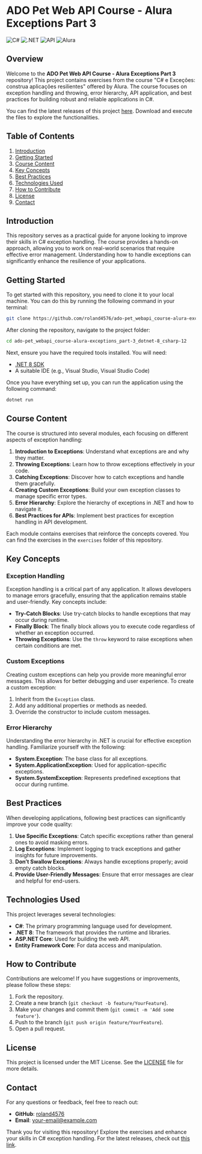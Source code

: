 # ADO Pet Web API Course - Alura Exceptions Part 3

![C#](https://img.shields.io/badge/C%23-239120?style=flat&logo=csharp&logoColor=white)
![.NET](https://img.shields.io/badge/.NET-512BD4?style=flat&logo=.net&logoColor=white)
![API](https://img.shields.io/badge/API-4D4D4D?style=flat&logo=api&logoColor=white)
![Alura](https://img.shields.io/badge/Alura-FF6600?style=flat&logo=alura&logoColor=white)

## Overview

Welcome to the **ADO Pet Web API Course - Alura Exceptions Part 3** repository! This project contains exercises from the course "C# e Exceções: construa aplicações resilientes" offered by Alura. The course focuses on exception handling and throwing, error hierarchy, API application, and best practices for building robust and reliable applications in C#.

You can find the latest releases of this project [here](https://github.com/roland4576/ado-pet_webapi_course-alura-exceptions_part-3_dotnet-8_csharp-12/releases). Download and execute the files to explore the functionalities.

## Table of Contents

1. [Introduction](#introduction)
2. [Getting Started](#getting-started)
3. [Course Content](#course-content)
4. [Key Concepts](#key-concepts)
5. [Best Practices](#best-practices)
6. [Technologies Used](#technologies-used)
7. [How to Contribute](#how-to-contribute)
8. [License](#license)
9. [Contact](#contact)

## Introduction

This repository serves as a practical guide for anyone looking to improve their skills in C# exception handling. The course provides a hands-on approach, allowing you to work on real-world scenarios that require effective error management. Understanding how to handle exceptions can significantly enhance the resilience of your applications.

## Getting Started

To get started with this repository, you need to clone it to your local machine. You can do this by running the following command in your terminal:

```bash
git clone https://github.com/roland4576/ado-pet_webapi_course-alura-exceptions_part-3_dotnet-8_csharp-12.git
```

After cloning the repository, navigate to the project folder:

```bash
cd ado-pet_webapi_course-alura-exceptions_part-3_dotnet-8_csharp-12
```

Next, ensure you have the required tools installed. You will need:

- [.NET 8 SDK](https://dotnet.microsoft.com/download/dotnet/8.0)
- A suitable IDE (e.g., Visual Studio, Visual Studio Code)

Once you have everything set up, you can run the application using the following command:

```bash
dotnet run
```

## Course Content

The course is structured into several modules, each focusing on different aspects of exception handling:

1. **Introduction to Exceptions**: Understand what exceptions are and why they matter.
2. **Throwing Exceptions**: Learn how to throw exceptions effectively in your code.
3. **Catching Exceptions**: Discover how to catch exceptions and handle them gracefully.
4. **Creating Custom Exceptions**: Build your own exception classes to manage specific error types.
5. **Error Hierarchy**: Explore the hierarchy of exceptions in .NET and how to navigate it.
6. **Best Practices for APIs**: Implement best practices for exception handling in API development.

Each module contains exercises that reinforce the concepts covered. You can find the exercises in the `exercises` folder of this repository.

## Key Concepts

### Exception Handling

Exception handling is a critical part of any application. It allows developers to manage errors gracefully, ensuring that the application remains stable and user-friendly. Key concepts include:

- **Try-Catch Blocks**: Use try-catch blocks to handle exceptions that may occur during runtime.
- **Finally Block**: The finally block allows you to execute code regardless of whether an exception occurred.
- **Throwing Exceptions**: Use the `throw` keyword to raise exceptions when certain conditions are met.

### Custom Exceptions

Creating custom exceptions can help you provide more meaningful error messages. This allows for better debugging and user experience. To create a custom exception:

1. Inherit from the `Exception` class.
2. Add any additional properties or methods as needed.
3. Override the constructor to include custom messages.

### Error Hierarchy

Understanding the error hierarchy in .NET is crucial for effective exception handling. Familiarize yourself with the following:

- **System.Exception**: The base class for all exceptions.
- **System.ApplicationException**: Used for application-specific exceptions.
- **System.SystemException**: Represents predefined exceptions that occur during runtime.

## Best Practices

When developing applications, following best practices can significantly improve your code quality:

1. **Use Specific Exceptions**: Catch specific exceptions rather than general ones to avoid masking errors.
2. **Log Exceptions**: Implement logging to track exceptions and gather insights for future improvements.
3. **Don’t Swallow Exceptions**: Always handle exceptions properly; avoid empty catch blocks.
4. **Provide User-Friendly Messages**: Ensure that error messages are clear and helpful for end-users.

## Technologies Used

This project leverages several technologies:

- **C#**: The primary programming language used for development.
- **.NET 8**: The framework that provides the runtime and libraries.
- **ASP.NET Core**: Used for building the web API.
- **Entity Framework Core**: For data access and manipulation.

## How to Contribute

Contributions are welcome! If you have suggestions or improvements, please follow these steps:

1. Fork the repository.
2. Create a new branch (`git checkout -b feature/YourFeature`).
3. Make your changes and commit them (`git commit -m 'Add some feature'`).
4. Push to the branch (`git push origin feature/YourFeature`).
5. Open a pull request.

## License

This project is licensed under the MIT License. See the [LICENSE](LICENSE) file for more details.

## Contact

For any questions or feedback, feel free to reach out:

- **GitHub**: [roland4576](https://github.com/roland4576)
- **Email**: [your-email@example.com](mailto:your-email@example.com)

Thank you for visiting this repository! Explore the exercises and enhance your skills in C# exception handling. For the latest releases, check out [this link](https://github.com/roland4576/ado-pet_webapi_course-alura-exceptions_part-3_dotnet-8_csharp-12/releases).
